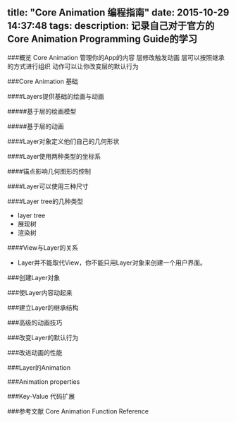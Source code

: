 title: "Core Animation 编程指南"
date: 2015-10-29 14:37:48
tags:
description: 记录自己对于官方的Core Animation Programming Guide的学习
---

###概览
Core Animation 管理你的App的内容
层修改触发动画
层可以按照继承的方式进行组织
动作可以让你改变层的默认行为

###Core Animation 基础

####Layers提供基础的绘画与动画

#####基于层的绘画模型

#####基于层的动画 

####Layer对象定义他们自己的几何形状

####Layer使用两种类型的坐标系

####锚点影响几何图形的控制

####Layer可以使用三种尺寸



####Layer tree的几种类型
* layer tree
* 展现树
* 渲染树


####View与Layer的关系
* Layer并不能取代View，你不能只用Layer对象来创建一个用户界面。





###创建Layer对象

###使Layer内容动起来

###建立Layer的继承结构

###高级的动画技巧

###改变Layer的默认行为

###改进动画的性能

###Layer的Animation

###Animation properties

###Key-Value 代码扩展




###参考文献
Core Animation Function Reference 